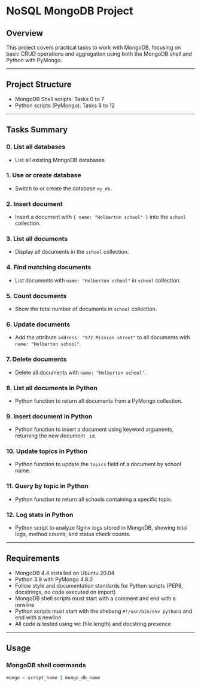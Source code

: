 # NoSQL MongoDB Project

## Overview
This project covers practical tasks to work with MongoDB, focusing on basic CRUD operations and aggregation using both the MongoDB shell and Python with PyMongo.

---

## Project Structure

- MongoDB Shell scripts: Tasks 0 to 7
- Python scripts (PyMongo): Tasks 8 to 12

---

## Tasks Summary

### 0. List all databases
- List all existing MongoDB databases.

### 1. Use or create database
- Switch to or create the database `my_db`.

### 2. Insert document
- Insert a document with `{ name: "Holberton school" }` into the `school` collection.

### 3. List all documents
- Display all documents in the `school` collection.

### 4. Find matching documents
- List documents with `name: "Holberton school"` in `school` collection.

### 5. Count documents
- Show the total number of documents in `school` collection.

### 6. Update documents
- Add the attribute `address: "972 Mission street"` to all documents with `name: "Holberton school"`.

### 7. Delete documents
- Delete all documents with `name: "Holberton school"`.

### 8. List all documents in Python
- Python function to return all documents from a PyMongo collection.

### 9. Insert document in Python
- Python function to insert a document using keyword arguments, returning the new document `_id`.

### 10. Update topics in Python
- Python function to update the `topics` field of a document by school name.

### 11. Query by topic in Python
- Python function to return all schools containing a specific topic.

### 12. Log stats in Python
- Python script to analyze Nginx logs stored in MongoDB, showing total logs, method counts, and status check counts.

---

## Requirements

- MongoDB 4.4 installed on Ubuntu 20.04
- Python 3.9 with PyMongo 4.8.0
- Follow style and documentation standards for Python scripts (PEP8, docstrings, no code executed on import)
- MongoDB shell scripts must start with a comment and end with a newline
- Python scripts must start with the shebang `#!/usr/bin/env python3` and end with a newline
- All code is tested using wc (file length) and docstring presence

---

## Usage

### MongoDB shell commands

```bash
mongo < script_name | mongo_db_name
